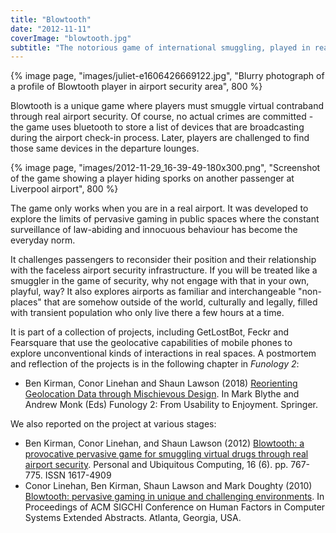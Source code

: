 ```yaml
---
title: "Blowtooth"
date: "2012-11-11"
coverImage: "blowtooth.jpg"
subtitle: "The notorious game of international smuggling, played in real airport security"
---
```


{% image page, "images/juliet-e1606426669122.jpg", "Blurry photograph of a profile of Blowtooth player in airport security area", 800 %}

Blowtooth is a unique game where players must smuggle virtual contraband through real airport security. Of course, no actual crimes are committed - the game uses bluetooth to store a list of devices that are broadcasting during the airport check-in process. Later, players are challenged to find those same devices in the departure lounges.

{% image page, "images/2012-11-29_16-39-49-180x300.png", "Screenshot of the game showing a player hiding sporks on another passenger at Liverpool airport", 800 %}

The game only works when you are in a real airport. It was developed to explore the limits of pervasive gaming in public spaces where the constant surveillance of law-abiding and innocuous behaviour has become the everyday norm.

It challenges passengers to reconsider their position and their relationship with the faceless airport security infrastructure. If you will be treated like a smuggler in the game of security, why not engage with that in your own, playful, way? It also explores airports as familiar and interchangeable "non-places" that are somehow outside of the world, culturally and legally, filled with transient population who only live there a few hours at a time.

It is part of a collection of projects, including GetLostBot, Feckr and Fearsquare that use the geolocative capabilities of mobile phones to explore unconventional kinds of interactions in real spaces. A postmortem and reflection of the projects is in the following chapter in _Funology 2_:

* Ben Kirman, Conor Linehan and Shaun Lawson (2018) [Reorienting Geolocation Data through Mischievous Design](/papers/Kirman2018GeolocationFunology.pdf). In Mark Blythe and Andrew Monk (Eds) Funology 2: From Usability to Enjoyment. Springer.

We also reported on the project at various stages:

* Ben Kirman, Conor Linehan, and Shaun Lawson (2012) [Blowtooth: a provocative pervasive game for smuggling virtual drugs through real airport security](/papers/Kirman2012Blowtooth.pdf). Personal and Ubiquitous Computing, 16 (6). pp. 767-775. ISSN 1617-4909
* Conor Linehan, Ben Kirman, Shaun Lawson and Mark Doughty (2010) [Blowtooth: pervasive gaming in unique and challenging environments](/papers/Linehan2010Blowtooth.pdf). In Proceedings of ACM SIGCHI Conference on Human Factors in Computer Systems Extended Abstracts. Atlanta, Georgia, USA.